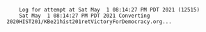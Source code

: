         Log for attempt at Sat May  1 08:14:27 PM PDT 2021 (12515)
        Sat May  1 08:14:27 PM PDT 2021 Converting 2020HIST201/KBe21hist201retVictoryForDemocracy.org...

